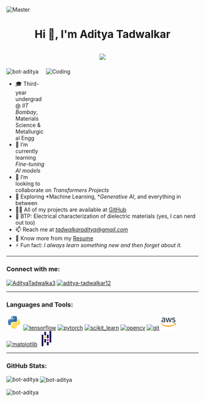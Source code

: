 <img alt="Master" height="350" width="1080" src="https://pixeljoint.com/files/icons/full/astebros_camp_loc.gif">

<h1 align="center">Hi 👋, I'm Aditya Tadwalkar</h1>

<h2 align="center">
  <img src="https://readme-typing-svg.herokuapp.com?font=Fira+Code&size=24&pause=1000&color=F784A3&center=true&vCenter=true&width=435&lines=AI+Engineer+%7C+ML+%7C+CV+%7C+NLP;PyTorch;I+love+problems+solving" />
</h2>

<img align="right" alt="Coding" height="300" width="400" src="https://shared.akamai.steamstatic.com/store_item_assets/steam/apps/737340/extras/WildLight_2x_Short.gif?t=1682704059">

<p align="left">
  <img src="https://komarev.com/ghpvc/?username=bot-aditya&label=Profile%20views&color=0e75b6&style=flat" alt="bot-aditya" />
</p>

- 🎓 Third-year undergrad @ *IIT Bombay*, Materials Science & Metallurgical Engg    
- 🌱 I’m currently learning *Fine-tuning AI models*  
- 👯 I’m looking to collaborate on *Transformers Projects*  
- 🤖 Exploring *Machine Learning, **Generative AI*, and everything in between  
- 👨‍💻 All of my projects are available at [GitHub](https://github.com/bot-aditya)  
- 🧪 BTP: Electrical characterization of dielectric materials (yes, I can nerd out too)
- 📫 Reach me at *tadwalkaraditya@gmail.com*  
- 📄 Know more from my [Resume](https://drive.google.com/file/d/1XxxfZdSAgeOb4BDQh-HXTkAlHok1D74l/view?usp=drive_link)  
- ⚡ Fun fact: *I always learn something new and then forget about it.*

---

<h3 align="left">Connect with me:</h3>
<p align="left">
  <a href="https://x.com/AdityaTadwalka3" target="blank"><img align="center" src="https://raw.githubusercontent.com/rahuldkjain/github-profile-readme-generator/master/src/images/icons/Social/twitter.svg" alt="AdityaTadwalka3" height="30" width="40" /></a>
  <a href="www.linkedin.com/in/aditya-tadwalkar12" target="blank"><img align="center" src="https://raw.githubusercontent.com/rahuldkjain/github-profile-readme-generator/master/src/images/icons/Social/linked-in-alt.svg" alt="aditya-tadwalkar12" height="30" width="40" /></a>
</p>

---

<h3 align="left">Languages and Tools:</h3>
<p align="left">
  <a href="https://www.python.org" target="_blank"><img src="https://raw.githubusercontent.com/devicons/devicon/master/icons/python/python-original.svg" alt="python" width="40" height="40"/></a>
  <a href="https://www.tensorflow.org" target="_blank"><img src="https://www.vectorlogo.zone/logos/tensorflow/tensorflow-icon.svg" alt="tensorflow" width="40" height="40"/></a>
  <a href="https://pytorch.org/" target="_blank"><img src="https://www.vectorlogo.zone/logos/pytorch/pytorch-icon.svg" alt="pytorch" width="40" height="40"/></a>
  <a href="https://scikit-learn.org/" target="_blank"><img src="https://upload.wikimedia.org/wikipedia/commons/0/05/Scikit_learn_logo_small.svg" alt="scikit_learn" width="40" height="40"/></a>
  <a href="https://opencv.org/" target="_blank"><img src="https://www.vectorlogo.zone/logos/opencv/opencv-icon.svg" alt="opencv" width="40" height="40"/></a>
  <a href="https://git-scm.com/" target="_blank"><img src="https://www.vectorlogo.zone/logos/git-scm/git-scm-icon.svg" alt="git" width="40" height="40"/></a>
  <a href="https://aws.amazon.com" target="_blank"><img src="https://raw.githubusercontent.com/devicons/devicon/master/icons/amazonwebservices/amazonwebservices-original-wordmark.svg" alt="aws" width="40" height="40"/></a>
  <a href="https://matplotlib.org/" target="_blank"><img src="https://upload.wikimedia.org/wikipedia/commons/8/84/Matplotlib_icon.svg" alt="matplotlib" width="40" height="40"/></a>
  <a href="https://pandas.pydata.org/" target="_blank"><img src="https://raw.githubusercontent.com/devicons/devicon/2ae2a900d2f041da66e950e4d48052658d850630/icons/pandas/pandas-original.svg" alt="pandas" width="40" height="40"/></a>
</p>

---

<h3 align="left">GitHub Stats:</h3>

<p>
  <img align="left" src="https://github-readme-stats.vercel.app/api/top-langs?username=bot-aditya&show_icons=true&locale=en&layout=compact" alt="bot-aditya" />
</p>

<p>
  &nbsp;<img align="center" src="https://github-readme-stats.vercel.app/api?username=bot-aditya&show_icons=true&locale=en" alt="bot-aditya" />
</p>

<p>
  <img align="center" src="https://github-readme-streak-stats.herokuapp.com/?user=bt-aditya&" alt="bot-aditya" />
</p>
